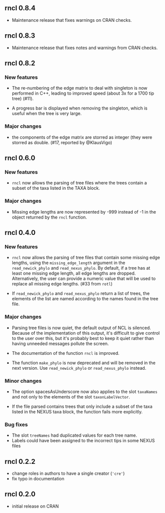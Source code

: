 ## rncl 0.8.4

* Maintenance release that fixes warnings on CRAN checks.

## rncl 0.8.3

* Maintenance release that fixes notes and warnings from CRAN checks.

## rncl 0.8.2

### New features

* The re-numbering of the edge matrix to deal with singleton is now performed in
  C++, leading to improved speed (about 3x for a 1700 tip tree) (#11).

* A progress bar is displayed when removing the singleton, which is useful when
  the tree is very large.

### Major changes

* the components of the edge matrix are storred as integer (they were storred as
  double. (#17, reported by @KlausVigo)

## rncl 0.6.0

### New features

* `rncl` now allows the parsing of tree files where the trees contain a subset
  of the taxa listed in the TAXA block.

### Major changes

* Missing edge lengths are now represented by -999 instead of -1 in the object
  returned by the `rncl` function.

## rncl 0.4.0

### New features

* `rncl` now allows the parsing of tree files that contain some missing edge
  lengths, using the `missing_edge_length` argument in the `read_newick_phylo`
  and `read_nexus_phylo`. By default, if a tree has at least one missing edge
  length, all edge lengths are dropped. Alternatively, the user can provide a
  numeric value that will be used to replace all missing edge lengths. (#33 from
  `rotl`)

* If `read_newick_phylo` and `read_nexus_phylo` return a list of trees, the
  elements of the list are named according to the names found in the tree file.

### Major changes

* Parsing tree files is now quiet, the default output of NCL is
  silenced. Because of the implementation of this output, it's difficult to give
  control to the user over this, but it's probably best to keep it quiet rather
  than having unneeded messages pollute the screen.

* The documentation of the function `rncl` is improved.

* The function `make_phylo` is now deprecated and will be removed in the next
  version. Use `read_newick_phylo` or `read_nexus_phylo` instead.

### Minor changes

* The option spacesAsUnderscore now also applies to the slot `taxaNames` and not
  only to the elements of the slot `taxonLabelVector`.

* If the file parsed contains trees that only include a subset of the taxa
  listed in the NEXUS taxa block, the function fails more explicitly.

### Bug fixes

* The slot `treeNames` had duplicated values for each tree name.
* Labels could have been assigned to the incorrect tips in some NEXUS files

## rncl 0.2.2

* change roles in authors to have a single creator (`'cre'`)
* fix typo in documentation

## rncl 0.2.0

* initial release on CRAN
